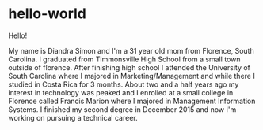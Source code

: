 # hello-world

Hello!

My name is Diandra Simon and I'm a 31 year old mom from Florence, South Carolina. 
I graduated from Timmonsville High School from a small town outside of florence.
After finishing high school I attended the University of South Carolina where I 
majored in Marketing/Management and while there I studied in Costa Rica for 3 months. 
About two and a half years ago my interest in technology was peaked and I enrolled at 
a small college in Florence called Francis Marion where I majored in Management Information
Systems. I finished my second degree in December 2015 and now I'm working on pursuing a technical
career. 
